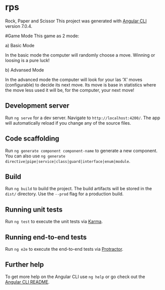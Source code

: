 # rps
Rock, Paper and Scissor
This project was generated with [Angular CLI](https://github.com/angular/angular-cli) version 7.0.4.

#Game Mode
This game as 2 mode:

a) Basic Mode

In the basic mode the computer will randomly choose a move. Winning or loosing is a pure luck!

b) Advansed Mode

In the advanced mode the computer will look for your las ‘X’ moves (configurable) to decide its next move. Its move is base in statistics where the move less used it will be, for the computer, your next move!

## Development server

Run `ng serve` for a dev server. Navigate to `http://localhost:4200/`. The app will automatically reload if you change any of the source files.

## Code scaffolding

Run `ng generate component component-name` to generate a new component. You can also use `ng generate directive|pipe|service|class|guard|interface|enum|module`.

## Build

Run `ng build` to build the project. The build artifacts will be stored in the `dist/` directory. Use the `--prod` flag for a production build.

## Running unit tests

Run `ng test` to execute the unit tests via [Karma](https://karma-runner.github.io).

## Running end-to-end tests

Run `ng e2e` to execute the end-to-end tests via [Protractor](http://www.protractortest.org/).

## Further help

To get more help on the Angular CLI use `ng help` or go check out the [Angular CLI README](https://github.com/angular/angular-cli/blob/master/README.md).
